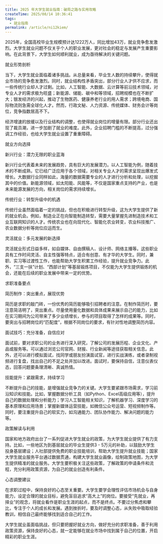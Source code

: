 ```yaml
---
title: 2025 年大学生就业指南：破局之路与实用攻略
createTime: 2025/08/14 10:36:41
tags:
  - 就业指南
permalink: /article/ni12kiem/
---
```


2025年，全国高校毕业生规模预计达1222万人，同比增加43万，就业竞争愈发激烈。大学生就业问题不仅关乎个人的职业发展，更对社会的稳定与发展产生重要影响。在此背景下，大学生如何顺利就业，成为亟待解决的关键问题。


就业形势剖析


当下，大学生就业面临着诸多挑战。从总量来看，毕业生人数的持续攀升，使得就业市场的竞争愈发激烈。同时，就业结构性矛盾突出，部分行业人才供不应求，而一些传统行业却人才过剩。比如，人工智能、大数据、云计算等前沿技术领域，对专业人才的需求极为旺盛；新能源、储能、碳中和等领域，招聘规模也在不断扩大；银发经济的兴起，推动了生物医药、健康养老行业的用人需求；跨境电商、国际物流则急需全球化人才。然而，行政文秘、人力资源、传统媒体、财务会计等岗位，竞争指数居高不下。


经济增速的放缓以及行业结构的调整，也使得就业岗位的增量有限。部分行业还出现了裁员潮，进一步加剧了就业的难度。此外，企业招聘门槛的不断提高，过分强调工作经验，也给大学生就业设置了重重障碍。


就业方向选择


新兴行业：潜力无限的职业蓝海


新兴行业代表着未来的发展趋势，具有巨大的发展潜力。以人工智能为例，随着技术的不断成熟，它已经广泛应用于各个领域，对相关专业人才的需求呈现出爆发式增长。大数据行业同样如此，海量的数据需要专业的人才进行分析和处理，以挖掘其中的价值。新能源领域，如太阳能、风能等，不仅是国家重点支持的产业，也是未来能源发展的方向，相关岗位的需求持续增长。


传统行业：转型升级中的机遇


传统行业虽然面临着一定的挑战，但也在积极进行转型升级，这为大学生提供了新的就业机会。例如，制造业正在向智能制造转型，需要大量掌握先进制造技术和工业互联网知识的人才。传统农业也在向现代化、智能化农业转变，农业科技推广、农业数据分析等岗位应运而生。


灵活就业：多元发展的新选择


灵活就业形式日益多样，如自媒体、自由撰稿人、设计师、网络主播等。这些职业具有工作时间灵活、自主性强等特点，适合有创意、有才华的大学生。同时，兼职、实习等过渡性工作，也能帮助大学生积累工作经验，提升就业竞争力。此外，“三支一扶”计划、“西部计划”等基层锻炼项目，不仅能为大学生提供锻炼的机会，还能在后续的职业发展中带来一定的优势。


求职准备要点


简历制作：突出重点，展现优势


简历是求职的敲门砖，一份优秀的简历能够吸引招聘者的注意。在制作简历时，要注意简洁明了，突出重点。尽量使用量化数据和具体成果来展示自己的能力，比如在实习期间为公司带来了多少业绩增长，参与的项目取得了怎样的成果等。同时，要突出与招聘岗位的“匹配度”，根据不同岗位的要求，有针对性地调整简历内容。


面试技巧：充分准备，自信应对


面试前，要对求职公司的业务进行深入研究，了解公司的发展历程、企业文化、产品或服务等。可以通过浏览公司官网、财报、行业新闻等途径获取相关信息。此外，还可以进行模拟面试，找同学或朋友扮演面试官，进行实战演练，或者录制视频进行复盘，找出自己的不足之处并加以改进。面试时，要保持自信，注意仪表仪态，回答问题要条理清晰、真诚热情。


技能提升：紧跟需求，持续学习


不断提升自己的技能，是增强就业竞争力的关键。大学生要紧跟市场需求，学习前沿知识和技能。比如，掌握数据分析工具（如Python、Excel高级应用等），提升自己的数据处理和分析能力；学习人工智能相关知识，了解机器学习、深度学习的基本原理和应用场景；掌握新媒体运营技能，如微信公众号运营、短视频制作等。同时，要注重提升自己的软实力，如沟通能力、团队协作能力、解决问题的能力等。


政策解读与利用


国家和地方政府出台了一系列促进大学生就业的政策，为大学生就业提供了有力支持。比如，一些地区为到基层就业的毕业生提供3 - 5万元的补助，以鼓励大学生投身基层建设；人社部提供免费的职业技能培训，帮助大学生提升就业技能；国家大学生就业服务平台通过数据贯通，构建大学生就业画像，绘制政策地图，为大学生提供精准的就业服务。大学生要积极关注这些政策，了解政策的申请条件和流程，充分利用政策资源，为自己的就业创造有利条件。


心态调整建议


在求职过程中，保持良好的心态至关重要。大学生要学会理性评估市场机会与自身能力，设定合理的就业目标，避免盲目追求“高大上”的岗位。要接受“先就业，再择业”的观念，将就业看作是职业生涯的起点，而不是终点。不要过分焦虑和攀比，专注于个人的成长和发展。遇到挫折时，要及时调整心态，从失败中吸取经验教训，相信自己最终能够找到适合自己的工作。


大学生就业虽面临挑战，但只要把握好就业方向，做好充分的求职准备，善于利用政策资源，保持良好的心态，就一定能够在就业市场中找到属于自己的位置，开启精彩的职业生涯。